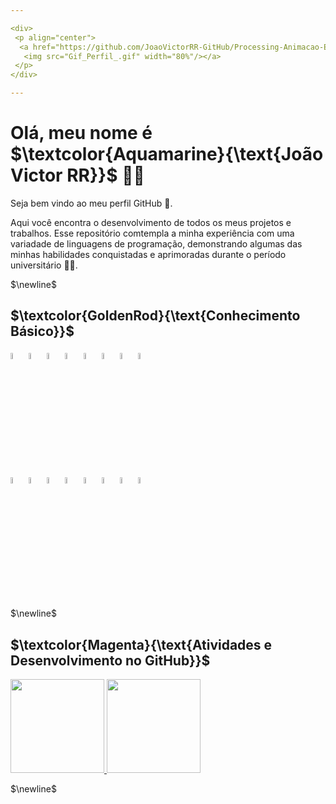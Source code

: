 ```yaml
---

<div>
 <p align="center">
  <a href="https://github.com/JoaoVictorRR-GitHub/Processing-Animacao-Espacial">
   <img src="Gif_Perfil_.gif" width="80%"/></a>
 </p>
</div>

---
```


<!-- cyan -->
<!-- Aquamarine -->
# Olá, meu nome é $\textcolor{Aquamarine}{\text{João Victor RR}}$ 🧙‍♂️
<p align="justify">
Seja bem vindo ao meu perfil GitHub 👋.

Aqui você encontra o desenvolvimento de todos os meus projetos e trabalhos. Esse repositório comtempla a minha experiência com uma variadade de linguagens de programação, demonstrando algumas das minhas habilidades conquistadas e aprimoradas durante o período universitário 👨‍🎓.
</p>

$\newline$

<!--
**JoaoVictorRR-GitHub/JoaoVictorRR-GitHub** is a ✨ _special_ ✨ repository because its `README.md` (this file) appears on your GitHub profile.

Here are some ideas to get you started:

- 🔭 I’m currently working on ...
- 🌱 I’m currently learning ...
- 👯 I’m looking to collaborate on ...
- 🤔 I’m looking for help with ...
- 💬 Ask me about ...
- 📫 How to reach me: ...
- 😄 Pronouns: ...
- ⚡ Fun fact: ...
-->

<!-- GoldenRod -->
## $\textcolor{GoldenRod}{\text{Conhecimento Básico}}$
<div>
	<!-- MySql -->
	<a href="https://www.mysql.com/">
		<img src="https://cdn.jsdelivr.net/gh/devicons/devicon/icons/mysql/mysql-original-wordmark.svg" width="5%"/></a>
	<!-- Firebird -->
	<a href="https://firebirdsql.org/">
		<img src="https://firebirdsql.org/file/about/ds-firebird-logo.svg" width="5%"/></a>
	<!-- Unity -->
	<a href="https://unity.com/pt">
		<img src="https://cdn.jsdelivr.net/gh/devicons/devicon/icons/unity/unity-original.svg" width="5%" /></a>
	<!-- Git -->
	<a href="https://git-scm.com/">
		<img src="https://cdn.jsdelivr.net/gh/devicons/devicon/icons/git/git-original.svg" width="5%" /></a>
	<!-- Linux -->
	<a href="https://www.linux.org/">
		<img src="https://cdn.jsdelivr.net/gh/devicons/devicon/icons/linux/linux-original.svg" width="5%" /></a>          
	<!-- LaTeX -->
	<a href="https://www.latex-project.org/">
		<img src="https://cdn.jsdelivr.net/gh/devicons/devicon/icons/latex/latex-original.svg" width="5%"/></a>
	<!-- Flutter -->
	<a href="https://flutter.dev" target="_blank">
		<img src="https://cdn.jsdelivr.net/gh/devicons/devicon/icons/flutter/flutter-original.svg" width="5%"/></a>
	<!-- Android Studio -->
	<a href="https://developer.android.com/studio?hl=pt-br" target="_blank">
		<img src="https://cdn.jsdelivr.net/gh/devicons/devicon/icons/androidstudio/androidstudio-original.svg" width="5%"/></a>
</div>
<div>
	<!-- Java -->
	<a href="https://www.java.com/pt-BR/">
		<img src="https://cdn.jsdelivr.net/gh/devicons/devicon/icons/java/java-original-wordmark.svg" width="5%"/></a>
	<!-- Jupyter -->
	<a href="https://jupyter.org/">
		<img src="https://cdn.jsdelivr.net/gh/devicons/devicon/icons/jupyter/jupyter-original-wordmark.svg" width="5%"/></a>
	<!-- Python -->
	<a href="https://www.python.org/">
		<img src="https://cdn.jsdelivr.net/gh/devicons/devicon/icons/python/python-original.svg" width="5%"/></a>
	<!-- Linguagem C -->
	<a href="#">
		<img src="https://cdn.jsdelivr.net/gh/devicons/devicon/icons/c/c-original.svg" width="5%"/></a>
	<!-- Linguagem C++ -->
	<a href="#">
		<img src="https://cdn.jsdelivr.net/gh/devicons/devicon/icons/cplusplus/cplusplus-original.svg" width="5%"/></a>
	<!-- Lazarus -->
	<a href="https://www.lazarus-ide.org/">
		<img src="https://wiki.freepascal.org/images/f/fd/Lazarus-icons-lpr-proposal-bpsoftware.png" width="5%"/></a>
	<!-- Processing -->
	<a href="https://processing.org/" target="_blank">
		<img src="https://cdn.jsdelivr.net/gh/devicons/devicon/icons/processing/processing-original.svg" width="5%"/></a>
	<!-- Dart -->
	<a href="https://dart.dev" target="_blank">
		<img src="https://cdn.jsdelivr.net/gh/devicons/devicon/icons/dart/dart-original.svg" width="5%"/></a>
</div>

$\newline$

<!-- Magenta -->
## $\textcolor{Magenta}{\text{Atividades e Desenvolvimento no GitHub}}$

<div>
	<!-- https://github.com/anuraghazra/github-readme-stats -->
 <a href="https://github.com/JoaoVictorRR-GitHub">
		<img height="150em" src="https://github-readme-stats-sigma-five.vercel.app/api/top-langs/?username=JoaoVictorRR-GitHub&layout=compact&langs_count=7&theme=synthwave"/>
		<img height="150em" src="https://github-readme-stats-sigma-five.vercel.app/api?username=JoaoVictorRR-GitHub&show_icons=true&theme=gruvbox&include_all_commits=true&count_private=true"/></a>
</div>

$\newline$
